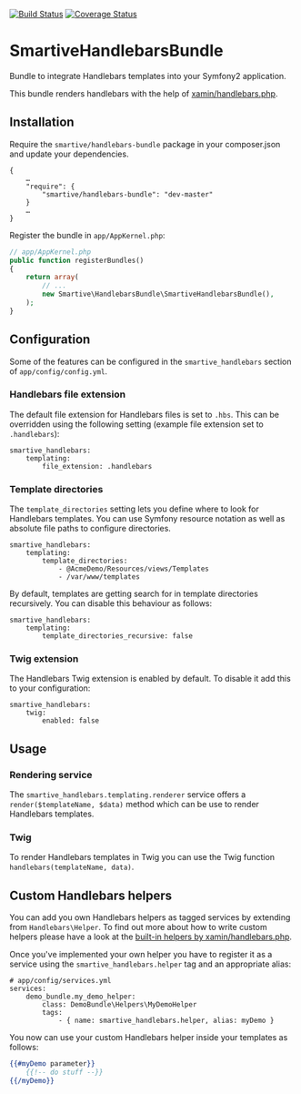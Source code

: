 [![Build Status](https://travis-ci.org/smartive/SmartiveHandlebarsBundle.svg?branch=master)](https://travis-ci.org/smartive/SmartiveHandlebarsBundle)
[![Coverage Status](https://coveralls.io/repos/smartive/SmartiveHandlebarsBundle/badge.svg?branch=master&service=github)](https://coveralls.io/github/smartive/SmartiveHandlebarsBundle?branch=master)

# SmartiveHandlebarsBundle

Bundle to integrate Handlebars templates into your Symfony2 application.

This bundle renders handlebars with the help of [xamin/handlebars.php](https://github.com/XaminProject/handlebars.php).

## Installation

Require the `smartive/handlebars-bundle` package in your composer.json and update your dependencies.

```
{
    …
    "require": {
        "smartive/handlebars-bundle": "dev-master"
    }
    …
}
```

Register the bundle in `app/AppKernel.php`:

```php
// app/AppKernel.php
public function registerBundles()
{
    return array(
        // ...
        new Smartive\HandlebarsBundle\SmartiveHandlebarsBundle(),
    );
}
```

## Configuration

Some of the features can be configured in the ``smartive_handlebars`` section of `app/config/config.yml`.

### Handlebars file extension

The default file extension for Handlebars files is set to `.hbs`. 
This can be overridden using the following setting (example file extension set to `.handlebars`):

```
smartive_handlebars:
    templating:
        file_extension: .handlebars
```

### Template directories

The `template_directories` setting lets you define where to look for Handlebars templates.
You can use Symfony resource notation as well as absolute file paths to configure directories.


```
smartive_handlebars:
    templating:
        template_directories:
            - @AcmeDemo/Resources/views/Templates
            - /var/www/templates
```

By default, templates are getting search for in template directories recursively.
You can disable this behaviour as follows:

```
smartive_handlebars:
    templating:
        template_directories_recursive: false
```

### Twig extension

The Handlebars Twig extension is enabled by default. To disable it add this to your configuration:

```
smartive_handlebars:
    twig:
        enabled: false
```

## Usage

### Rendering service
The `smartive_handlebars.templating.renderer` service offers a `render($templateName, $data)` method which can be use to render Handlebars templates.

### Twig
To render Handlebars templates in Twig you can use the Twig function `handlebars(templateName, data)`.

## Custom Handlebars helpers
You can add you own Handlebars helpers as tagged services by extending from `Handlebars\Helper`. To find out more about how to write custom helpers please have a look at the [built-in helpers by xamin/handlebars.php](https://github.com/XaminProject/handlebars.php/tree/master/src/Handlebars/Helper).

Once you've implemented your own helper you have to register it as a service using the `smartive_handlebars.helper` tag and an appropriate alias:

```
# app/config/services.yml
services:
    demo_bundle.my_demo_helper:
        class: DemoBundle\Helpers\MyDemoHelper
        tags:
            - { name: smartive_handlebars.helper, alias: myDemo }
```

You now can use your custom Handlebars helper inside your templates as follows:

```handlebars
{{#myDemo parameter}}
    {{!-- do stuff --}}
{{/myDemo}}
```
